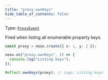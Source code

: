 ```yaml
---
title: "proxy.ownKeys"
hide_table_of_contents: false
---
```


Type: [`ProxyEvent`](../../api/classes/ProxyEvent)

Fired when listing all enumerable property keys.

```typescript
const proxy = nexo.create({ x: 1, y: 2 });

nexo.on("proxy.ownKeys", () => {
  console.log("Listing keys");
});

Reflect.ownKeys(proxy); // Logs: Listing keys
```
